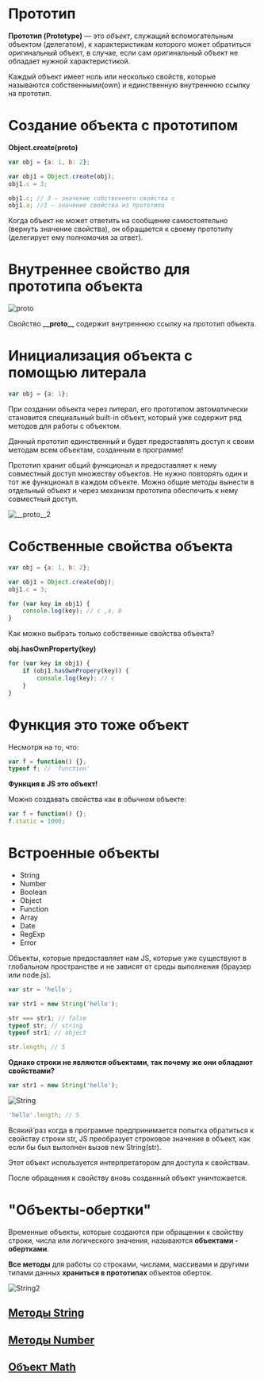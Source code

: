 # Прототип

**Прототип (Prototype)** — это _объект_, служащий вспомогательным объектом (делегатом), к характеристикам которого может обратиться оригинальный объект, в случае, если сам оригинальный объект не обладает нужной характеристикой.

Каждый объект имеет ноль или несколько свойств, которые называются собственными(own) и единственную внутреннюю ссылку на прототип.

# Создание объекта с прототипом

**Object.create(proto)**

```js
var obj = {a: 1, b: 2};

var obj1 = Object.create(obj);
obj1.c = 3;

obj1.c; // 3 – значение собственного свойства c
obj1.a; //1 – значение свойства из прототипа
```

Когда объект не может ответить на сообщение самостоятельно (вернуть значение свойства), он обращается к своему прототипу (делегирует ему полномочия за ответ).

# Внутреннее свойство для прототипа объекта

![__proto__](__proto__.PNG)

Cвойство **\_\_proto\_\_** содержит внутреннюю ссылку на прототип объекта.

# Инициализация объекта с помощью литерала

```js
var obj = {a: 1};
```

При создании объекта через литерал, его прототипом автоматически становится специальный built-in объект, который уже содержит ряд методов для работы с объектом.

Данный прототип единственный и будет предоставлять доступ к своим методам всем объектам, созданным в программе!

Прототип хранит общий функционал и предоставляет к нему совместный доступ множеству объектов. Не нужно повторять один и тот же функционал в каждом объекте. Можно общие методы вынести в отдельный объект и через механизм прототипа обеспечить к нему совместный доступ.

![__proto__2](__proto__2.PNG)

# Собственные свойства объекта

```js
var obj = {a: 1, b: 2};

var obj1 = Object.create(obj);
obj1.c = 3;

for (var key in obj1) {
    console.log(key); // c ,a, b
}
```

Как можно выбрать только собственные свойства объекта?

**obj.hasOwnProperty(key)**

```js
for (var key in obj1) {
    if (obj1.hasOwnPropery(key)) {
        console.log(key); // c
    }
}
```

# Функция это тоже объект

Несмотря на то, что:

```js
var f = function() {};
typeof f; // 'function'
```

**Функция в JS это объект!**

Можно создавать свойства как в обычном объекте:

```js
var f = function() {};
f.static = 1000;
```

# Встроенные объекты

-   String
-   Number
-   Boolean
-   Object
-   Function
-   Array
-   Date
-   RegExp
-   Error

Объекты, которые предоставляет нам JS, которые уже существуют в глобальном пространстве и не зависят от среды выполнения (браузер или node.js).

```js
var str = 'hello';

var str1 = new String('hello');

str === str1; // false
typeof str; // string
typeof str1; // object

str.length; // 5
```

**Однако строки не являются объектами, так почему же они обладают свойствами?**

```js
var str1 = new String('hello');
```

![String](String.PNG)

```js
'hello'.length; // 5
```

Всякий̆ раз когда в программе предпринимается попытка обратиться к свойству строки str, JS преобразует строковое значение в объект, как если бы был выполнен вызов new String(str).

Этот объект используется интерпретатором для доступа к свойствам.

После обращения к свойству вновь созданный объект уничтожается.

# "Объекты-обертки"

Временные объекты, которые создаются при обращении к свойству строки, числа или логического значения, называются **объектами ­обертками**.

**Все методы** для работы со строками, числами, массивами и другими типами данных **храниться в прототипах** объектов оберток.

![String2](String2.PNG)

## [Методы String](https://developer.mozilla.org/ru/docs/Web/JavaScript/Reference/Global_Objects/String)

## [Методы Number](https://developer.mozilla.org/ru/docs/Web/JavaScript/Reference/Global_Objects/Number)

## [Объект Math](https://developer.mozilla.org/ru/docs/Web/JavaScript/Reference/Global_Objects/Math)
